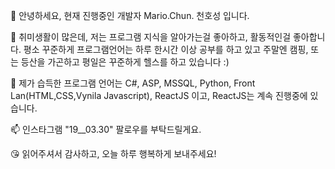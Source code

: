 👋 안녕하세요, 현재 진행중인 개발자 Mario.Chun. 천호성 입니다.

👀 취미생활이 많은데, 저는 프로그램 지식을 알아가는걸 좋아하고, 활동적인걸 좋아합니다. 평소 꾸준하게 프로그램언어는 하루 한시간 이상 공부를 하고 있고 주말엔 캠핑, 또는 등산을 가곤하고 평일은 꾸준하게 헬스를 하고 있습니다 :)

🌱 제가 습득한 프로그램 언어는 C#, ASP, MSSQL, Python, Front Lan(HTML,CSS,Vynila Javascript), ReactJS 이고, ReactJS는 계속 진행중에 있습니다.

📫 인스타그램 "19__03.30" 팔로우를 부탁드릴게요. 

😘 읽어주셔서 감사하고, 오늘 하루 행복하게 보내주세요!
